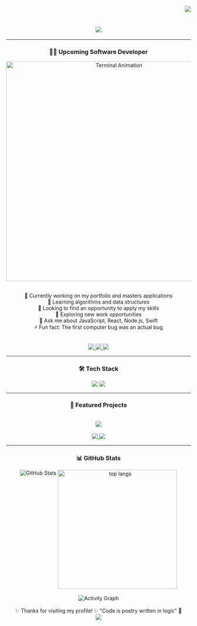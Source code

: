 <div>
<img align="right" src="https://visitor-badge.laobi.icu/badge?page_id=JonasSchiessl.JonasSchiessl" /> <br>
<h1 align="center">
    <img src="https://readme-typing-svg.herokuapp.com/?font=Righteous&color=00FF00&size=35&center=true&vCenter=true&color=00FF00&width=500&height=70&duration=4000&lines=Hi+There!+👋;+Hello+World!;" />
</h1>
<hr />
</div>

<div align="center">
  <h3>👨‍💻 Upcoming Software Developer</h3>
  <div align="center">
  <img src="https://iili.io/FYY3bI4.gif" alt="Terminal Animation" width="600" />

</div>
  <br>
  <p>
🔭 Currently working on my portfolio and masters applications <br>
🌱 Learning algorithms and data structures <br>
👯 Looking to find an opportunity to apply my skills <br>
🤔 Exploring new work opportunities <br>
💬 Ask me about JavaScript, React, Node.js, Swift <br>
⚡ Fun fact: The first computer bug was an actual bug
</p>

 <br>
 <div align="center"> 
  <a href="mailto:jonasschiessl.personal@gmail.com">
    <img src="https://img.shields.io/badge/Gmail-333333?style=for-the-badge&logo=gmail&logoColor=red" />
  </a>
  <a href="https://linkedin.com/in/jonas-karl-schiessl" target="_blank">
    <img src="https://img.shields.io/badge/LinkedIn-0077B5?style=for-the-badge&logo=linkedin&logoColor=white" target="_blank" />
  </a>
  <a href="https://github.com/JonasSchiessl" target="_blank">
     <img src="https://img.shields.io/badge/Portfolio-FF5722?style=for-the-badge&logo=todoist&logoColor=white" target="_blank" /> <!-- sqlite, safari, google-chrome are other good icon options -->
  </a>
</div>
  </p>
</div>
<hr>
<div align="center">
  <h3> 🛠️ Tech Stack </h3>
    <img src="https://skillicons.dev/icons?i=react,swift,kotlin,html,css,godot,linux,docker,github,figma,git" />
    <img src="https://skillicons.dev/icons?i=python,java,javascript,typescript,c,cpp,nodejs,nextjs,express,aws,mongodb" /><br>
</div>
<hr>
</div >

<div align = "center" >

### 🎯 Featured Projects

<br>
<a href="https://github.com/KontinuaFoundation/readers"><img src="https://kontinua.org/wp-content/uploads/2022/09/kontinua-logo-full-320x79.png"></a>
<br>
<br>
<a href="https://jkschies.itch.io/scientists-last-stand">
  <img src="https://img.shields.io/badge/Play-Scientists'%20Last%20Stand-FF?style=for-the-badge&logo=itch-dot-io&logoColor=black" />
</a>
<a href="https://jkschies.itch.io/scientists-last-stand">
  <img src="https://img.shields.io/badge/Play-Pistol%20Pete-FF?style=for-the-badge&logo=itch-dot-io&logoColor=black" />
</a>
</div>

<hr>

<div align="center">
<h3>📊 GitHub Stats</h3>
  <div align="center">
    <img valign="top" src="https://github-readme-stats.vercel.app/api?username=JonasSchiessl&show_icons=true&theme=dark&hide_border=true&count_private=true&title_color=00FF00&text_color=00FF00&icon_color=00FF00" alt="GitHub Stats" />
    <img valign="top" width=325 align="center" src="https://github-readme-stats-salesp07.vercel.app/api/top-langs/?username=JonasSchiessl&hide=HTML&langs_count=8&layout=compact&theme=dark&hide_border=true&title_color=00FF00&text_color=00FF00&icon_color=00FF00&border_radius=10&size_weight=0.5&count_weight=0.5&exclude_repo=github-readme-stats" alt="top langs" />
</div>

  <br>
  <img src="https://github-readme-activity-graph.vercel.app/graph?username=JonasSchiessl&bg_color=0d1117&color=00FF00&line=00FF00&point=00FF00&area=true&hide_border=true" alt="Activity Graph" />
</div>

<br>
<div align="center">
✨ Thanks for visiting my profile! ✨
"Code is poetry written in logic" 💫
</div>

<div align="center">
  <img src="https://capsule-render.vercel.app/api?type=waving&color=0:00FF00,100:006400&height=100&section=footer" />
</div>
